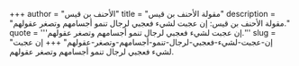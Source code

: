 +++
author = "الأحنف بن قيس"
title = "مقولة الأحنف بن قيس"
description = "مقولة الأحنف بن قيس: إن عجبت لشيء فعجبي لرجال تنمو أجسامهم وتصغر عقولهم."
quote = '''إن عجبت لشيء فعجبي لرجال تنمو أجسامهم وتصغر عقولهم.''' 
slug = "إن-عجبت-لشيء-فعجبي-لرجال-تنمو-أجسامهم-وتصغر-عقولهم"
+++
إن عجبت لشيء فعجبي لرجال تنمو أجسامهم وتصغر عقولهم.
